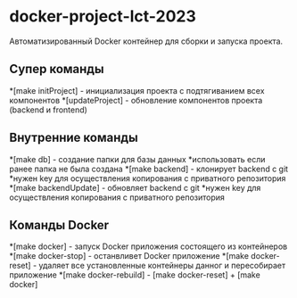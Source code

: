 # docker-project-lct-2023
 Автоматизированный Docker контейнер для сборки и запуска проекта.

<h2>Супер команды</h2>

 *[make initProject] - инициализация проекта с подтягиванием всех компонентов 
 *[updateProject] - обновление компонентов проекта (backend и frontend) 


 <h2>Внутренние команды </h2>

 *[make db] - создание папки для базы данных                    *использовать если ранее папка не была создана
 *[make backend] - клонирует backend с git                      *нужен key для осуществления копирования с приватного репозитория
 *[make backendUpdate] - обновляет backend с git                *нужен key для осуществления копирования с приватного репозитория
 

  <h2>Команды Docker</h2>

 
 *[make docker] - запуск Docker приложения состоящего из контейнеров
 *[make docker-stop] - останвливет Docker приложение
 *[make docker-reset] - удаляет все установленные контейнеры данног и пересобирает приложение
 *[make docker-rebuild] - [make docker-reset] + [make docker]
